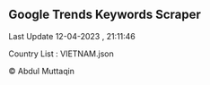 

## Google Trends Keywords Scraper 
 
Last Update 12-04-2023 , 21:11:46

Country List :
VIETNAM.json



© Abdul Muttaqin 
